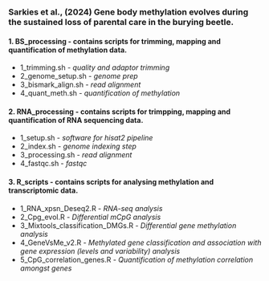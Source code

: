 ### Sarkies et al., (2024) Gene body methylation evolves during the sustained loss of parental care in the burying beetle.

#### 1. BS_processing - contains scripts for trimming, mapping and quantification of methylation data.
   - 1_trimming.sh - *quality and adaptor trimming*
   - 2_genome_setup.sh - *genome prep*
   - 3_bismark_align.sh - *read alignment*
   - 4_quant_meth.sh - *quantification of methylation*
    
#### 2. RNA_processing - contains scripts for trimpping, mapping and quantification of RNA sequencing data.
   - 1_setup.sh - *software for hisat2 pipeline*
   - 2_index.sh - *genome indexing step*
   - 3_processing.sh - *read alignment*
   - 4_fastqc.sh - *fastqc*
   
#### 3. R_scripts - contains scripts for analysing methylation and transcriptomic data.
   - 1_RNA_xpsn_Deseq2.R - *RNA-seq analysis*
   - 2_Cpg_evol.R - *Differential mCpG analysis*
   - 3_Mixtools_classification_DMGs.R - *Differential gene methylation analysis*
   - 4_GeneVsMe_v2.R - *Methylated gene classification and association with gene expression (levels and variability) analysis*
   - 5_CpG_correlation_genes.R - *Quantification of methylation correlation amongst genes*


